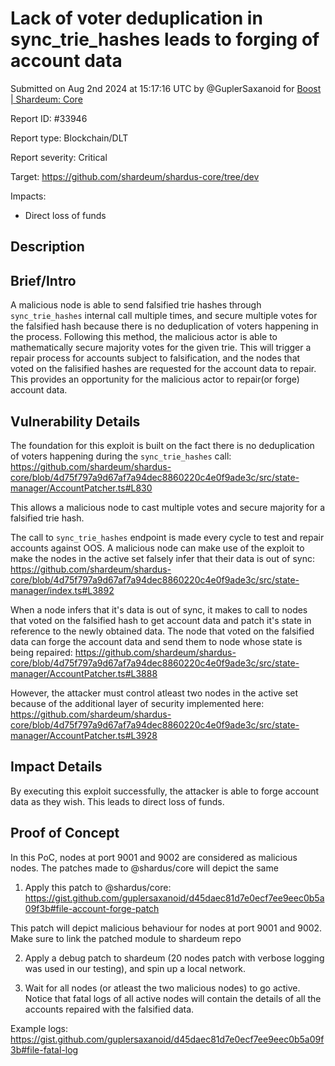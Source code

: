 
# Lack of voter deduplication in sync_trie_hashes leads to forging of account data

Submitted on Aug 2nd 2024 at 15:17:16 UTC by @GuplerSaxanoid for [Boost | Shardeum: Core](https://immunefi.com/bounty/shardeum-core-boost/)

Report ID: #33946

Report type: Blockchain/DLT

Report severity: Critical

Target: https://github.com/shardeum/shardus-core/tree/dev

Impacts:
- Direct loss of funds

## Description
## Brief/Intro
A malicious node is able to send falsified trie hashes through `sync_trie_hashes` internal call multiple times, and secure multiple votes for the falsified hash because there is no deduplication of voters happening in the process. Following this method, the malicious actor is able to mathematically secure majority votes for the given trie. This will trigger a repair process for accounts subject to falsification, and the nodes that voted on the falisified hashes are requested for the account data to repair. This provides an opportunity for the malicious actor to repair(or forge) account data.

## Vulnerability Details
The foundation for this exploit is built on the fact there is no deduplication of voters happening during the `sync_trie_hashes` call: https://github.com/shardeum/shardus-core/blob/4d75f797a9d67af7a94dec8860220c4e0f9ade3c/src/state-manager/AccountPatcher.ts#L830

This allows a malicious node to cast multiple votes and secure majority for a falsified trie hash. 

The call to `sync_trie_hashes` endpoint is made every cycle to test and repair accounts against OOS. A malicious node can make use of the exploit to make the nodes in the active set falsely infer that their data is out of sync: https://github.com/shardeum/shardus-core/blob/4d75f797a9d67af7a94dec8860220c4e0f9ade3c/src/state-manager/index.ts#L3892

When a node infers that it's data is out of sync, it makes to call to nodes that voted on the falsified hash to get account data and patch it's state in reference to the newly obtained data. The node that voted on the falsified data can forge the account data and send them to node whose state is being repaired: https://github.com/shardeum/shardus-core/blob/4d75f797a9d67af7a94dec8860220c4e0f9ade3c/src/state-manager/AccountPatcher.ts#L3888

However, the attacker must control atleast two nodes in the active set because of the additional layer of security implemented here: https://github.com/shardeum/shardus-core/blob/4d75f797a9d67af7a94dec8860220c4e0f9ade3c/src/state-manager/AccountPatcher.ts#L3928



## Impact Details
By executing this exploit successfully, the attacker is able to forge account data as they wish. This leads to direct loss of funds. 



## Proof of Concept

In this PoC, nodes at port 9001 and 9002 are considered as malicious nodes. The patches made to @shardus/core will depict the same

1. Apply this patch to @shardus/core: https://gist.github.com/guplersaxanoid/d45daec81d7e0ecf7ee9eec0b5a09f3b#file-account-forge-patch

This patch will depict malicious behaviour for nodes at port 9001 and 9002. Make sure to link the patched module to shardeum repo

2. Apply a debug patch to shardeum (20 nodes patch with verbose logging was used in our testing), and spin up a local network. 

3. Wait for all nodes (or atleast the two malicious nodes) to go active. Notice that fatal logs of all active nodes will contain the details of all the accounts repaired with the falsified data.

Example logs:
https://gist.github.com/guplersaxanoid/d45daec81d7e0ecf7ee9eec0b5a09f3b#file-fatal-log